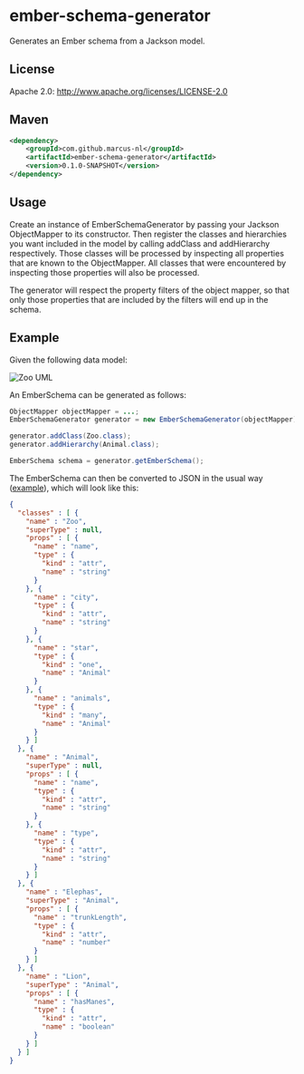 # ember-schema-generator

Generates an Ember schema from a Jackson model.

## License

Apache 2.0: http://www.apache.org/licenses/LICENSE-2.0

## Maven
```xml
<dependency>
	<groupId>com.github.marcus-nl</groupId>
	<artifactId>ember-schema-generator</artifactId>
	<version>0.1.0-SNAPSHOT</version>
</dependency>
```

## Usage

Create an instance of EmberSchemaGenerator by passing your Jackson ObjectMapper to its constructor. Then register the classes and hierarchies you want included in the model by calling addClass and addHierarchy respectively. Those classes will be processed by inspecting all properties that are known to the ObjectMapper. All classes that were encountered by inspecting those properties will also be processed. 

The generator will respect the property filters of the object mapper, so that only those properties that are included by the filters will end up in the schema.

## Example

Given the following data model:

![Zoo UML](https://raw.githubusercontent.com/marcus-nl/ember-model-generator/master/src/main/site/uml/Zoo.png "Zoo UML")

An EmberSchema can be generated as follows:
```java
ObjectMapper objectMapper = ...;
EmberSchemaGenerator generator = new EmberSchemaGenerator(objectMapper);

generator.addClass(Zoo.class);
generator.addHierarchy(Animal.class);

EmberSchema schema = generator.getEmberSchema();
```
The EmberSchema can then be converted to JSON in the usual way ([example](https://gist.github.com/marcus-nl/e1e70202c3890fc8e809)), which will look like this:
```json
{
  "classes" : [ {
    "name" : "Zoo",
    "superType" : null,
    "props" : [ {
      "name" : "name",
      "type" : {
        "kind" : "attr",
        "name" : "string"
      }
    }, {
      "name" : "city",
      "type" : {
        "kind" : "attr",
        "name" : "string"
      }
    }, {
      "name" : "star",
      "type" : {
        "kind" : "one",
        "name" : "Animal"
      }
    }, {
      "name" : "animals",
      "type" : {
        "kind" : "many",
        "name" : "Animal"
      }
    } ]
  }, {
    "name" : "Animal",
    "superType" : null,
    "props" : [ {
      "name" : "name",
      "type" : {
        "kind" : "attr",
        "name" : "string"
      }
    }, {
      "name" : "type",
      "type" : {
        "kind" : "attr",
        "name" : "string"
      }
    } ]
  }, {
    "name" : "Elephas",
    "superType" : "Animal",
    "props" : [ {
      "name" : "trunkLength",
      "type" : {
        "kind" : "attr",
        "name" : "number"
      }
    } ]
  }, {
    "name" : "Lion",
    "superType" : "Animal",
    "props" : [ {
      "name" : "hasManes",
      "type" : {
        "kind" : "attr",
        "name" : "boolean"
      }
    } ]
  } ]
}
```
